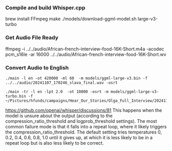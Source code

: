 ### Compile and build Whisper.cpp
brew install FFmpeg
make
./models/download-ggml-model.sh large-v3-turbo


### Get Audio File Ready

ffmpeg -i ../../audio/African-french-interview-food-16K-Short.m4a -acodec pcm_s16le -ar 16000 ../../audio/African-french-interview-food-16K-Short.wv



### Convert Audio to English 

```
./main -l en -ot 420000 -ml 60  -m models/ggml-large-v3.bin -f ../../audio/20241107_170246_slava_final.wav -osrt
```

```
./main -tr -l en -lpt 2.0  -ot 10000 -osrt -m models/ggml-large-v3-turbo.bin -f ~/Pictures/hfunds/campaigns/Hear_Our_Stories/Olga_Full_Interview/20241107_173956_olga_final.wa
```

https://github.com/openai/whisper/discussions/81
This happens when the model is unsure about the output (according to the compression_ratio_threshold and logprob_threshold settings). The most common failure mode is that it falls into a repeat loop, where it likely triggers the compression_ratio_threshold. The default setting tries temperatures 0, 0.2, 0.4, 0.6, 0.8, 1.0 until it gives up, at which it is less likely to be in a repeat loop but is also less likely to be correct.
### 
